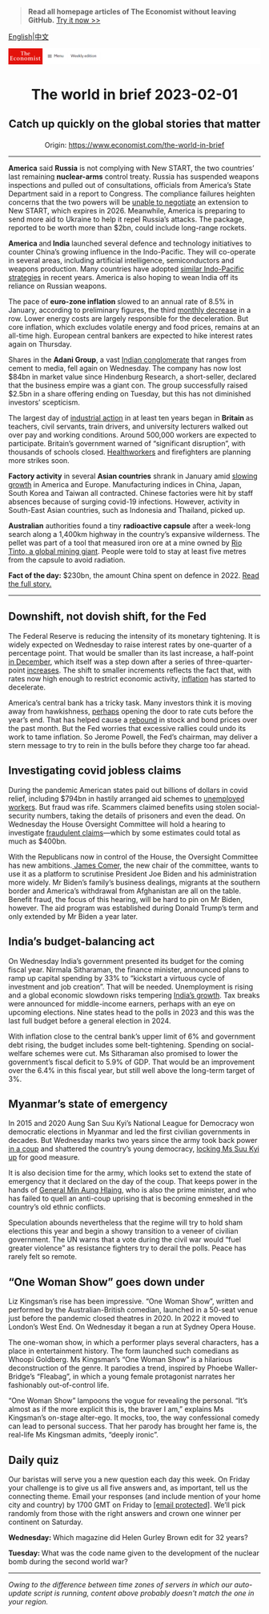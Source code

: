 > **Read all homepage articles of The Economist without leaving GitHub.** [Try it now >>](https://arielherself.github.io/te)

[English](https://github.com/arielherself/espresso/blob/main/README.md)|[中文](https://github-com.translate.goog/arielherself/espresso/blob/main/README.md?_x_tr_sl=en&_x_tr_tl=zh-CN&_x_tr_hl=zh-CN&_x_tr_pto=wapp)



![The Economist](menubar.png)

# <p align="center">The world in brief 2023-02-01</p>

## <p align="center">Catch up quickly on the global stories that matter</p>

<p align="center">Origin: <a href="https://www.economist.com/the-world-in-brief">https://www.economist.com/the-world-in-brief</a><hr>

<strong>America</strong> said <strong>Russia</strong> is not complying with New START, the two countries’ last remaining <strong>nuclear-arms</strong> control treaty. Russia has suspended weapons inspections and pulled out of consultations, officials from America’s State Department said in a report to Congress. The compliance failures heighten concerns that the two powers will be [unable to negotiate](https://www.economist.com/united-states/2022/07/31/will-the-ukraine-war-ring-the-knell-for-nuclear-arms-control) an extension to New START, which expires in 2026. Meanwhile, America is preparing to send more aid to Ukraine to help it repel Russia’s attacks. The package, reported to be worth more than $2bn, could include long-range rockets.

<strong>America </strong>and<strong> India</strong> launched several defence and technology initiatives to counter China’s growing influence in the Indo-Pacific. They will co-operate in several areas, including artificial intelligence, semiconductors and weapons production. Many countries have adopted [similar Indo-Pacific strategies](https://www.economist.com/asia/2023/01/04/reinventing-the-indo-pacific) in recent years. America is also hoping to wean India off its reliance on Russian weapons.

The pace of <strong>euro-zone inflation </strong>slowed to an annual rate of 8.5% in January, according to preliminary figures, the third [monthly decrease](https://www.economist.com/finance-and-economics/2023/01/24/how-the-world-economy-could-avoid-recession) in a row. Lower energy costs are largely responsible for the deceleration. But core inflation, which excludes volatile energy and food prices, remains at an all-time high. European central bankers are expected to hike interest rates again on Thursday.

Shares in the <strong>Adani Group</strong>, a vast [Indian conglomerate](https://www.economist.com/leaders/2023/01/31/nagging-questions-over-the-adani-empire-wont-go-away) that ranges from cement to media, fell again on Wednesday. The company has now lost $84bn in market value since Hindenburg Research, a short-seller, declared that the business empire was a giant con. The group successfully raised $2.5bn in a share offering ending on Tuesday, but this has not diminished investors’ scepticism.

The largest day of [industrial action](https://www.economist.com/britain/2022/11/03/britain-faces-a-wave-of-industrial-action-this-winter) in at least ten years began in <strong>Britain </strong>as teachers, civil servants, train drivers, and university lecturers walked out over pay and working conditions. Around 500,000 workers are expected to participate. Britain’s government warned of “significant disruption”, with thousands of schools closed. [Healthworkers](https://www.economist.com/britain/2022/12/19/british-nurses-launch-unprecedented-strikes) and firefighters are planning more strikes soon.

<strong>Factory activity</strong> in several <strong>Asian countries</strong> shrank in January amid [slowing growth](https://www.economist.com/finance-and-economics/2023/01/24/how-the-world-economy-could-avoid-recession) in America and Europe. Manufacturing indices in China, Japan, South Korea and Taiwan all contracted. Chinese factories were hit by staff absences because of surging covid-19 infections. However, activity in South-East Asian countries, such as Indonesia and Thailand, picked up.

<strong>Australian</strong> authorities found a tiny <strong>radioactive capsule</strong> after a week-long search along a 1,400km highway in the country’s expansive wilderness. The pellet was part of a tool that measured iron ore at a mine owned by [Rio Tinto, a global mining giant](https://www.economist.com/business/rio-tinto-and-the-problem-of-toxic-culture/21807599). People were told to stay at least five metres from the capsule to avoid radiation.

<strong>Fact of the day:</strong> $230bn, the amount China spent on defence in 2022. [Read the full story.](https://www.economist.com/china/2023/01/26/does-chinas-softer-tone-extend-to-taiwan)

----------

## Downshift, not dovish shift, for the Fed

The Federal Reserve is reducing the intensity of its monetary tightening. It is widely expected on Wednesday to raise interest rates by one-quarter of a percentage point. That would be smaller than its last increase, a half-point [in December](https://www.economist.com/finance-and-economics/2022/12/13/americas-inflation-fever-may-be-breaking-at-last), which itself was a step down after a series of three-quarter-point [increases](https://www.economist.com/finance-and-economics/2022/11/02/the-fed-delivers-another-jumbo-rate-rise-and-its-far-from-done). The shift to smaller increments reflects the fact that, with rates now high enough to restrict economic activity, [inflation](https://www.economist.com/leaders/2023/01/26/the-world-economys-inflation-problem-is-easing) has started to decelerate.

America’s central bank has a tricky task. Many investors think it is moving away from hawkishness, [perhaps](https://www.economist.com/leaders/2022/12/20/the-year-of-the-rate-shock) opening the door to rate cuts before the year’s end. That has helped cause a [rebound](https://www.economist.com/finance-and-economics/2023/01/24/how-the-world-economy-could-avoid-recession) in stock and bond prices over the past month. But the Fed worries that excessive rallies could undo its work to tame inflation. So Jerome Powell, the Fed’s chairman, may deliver a stern message to try to rein in the bulls before they charge too far ahead.

## Investigating covid jobless claims

During the pandemic American states paid out billions of dollars in covid relief, including $794bn in hastily arranged aid schemes to [unemployed workers](https://www.economist.com/graphic-detail/2022/01/31/americas-covid-job-saving-programme-gave-most-of-its-cash-to-the-rich). But fraud was rife. Scammers claimed benefits using stolen social-security numbers, taking the details of prisoners and even the dead. On Wednesday the House Oversight Committee will hold a hearing to investigate [fraudulent claims](https://www.economist.com/finance-and-economics/2022/04/30/vast-sums-of-money-have-gone-missing-from-pandemic-stimulus-programmes)—which by some estimates could total as much as $400bn<em>.</em>  
  
 With the Republicans now in control of the House, the Oversight Committee has new ambitions.[ James Comer](https://www.economist.com/united-states/2022/09/27/what-would-republicans-do-with-a-house-majority), the new chair of the committee, wants to use it as a platform to scrutinise President Joe Biden and his administration more widely. Mr Biden’s family’s business dealings, migrants at the southern border and America’s withdrawal from Afghanistan are all on the table. Benefit fraud, the focus of this hearing, will be hard to pin on Mr Biden, however. The aid program was established during Donald Trump’s term and only extended by Mr Biden a year later.

## India’s budget-balancing act

On Wednesday India’s government presented its budget for the coming fiscal year. Nirmala Sitharaman, the finance minister, announced plans to ramp up capital spending by 33% to “kickstart a virtuous cycle of investment and job creation”. That will be needed. Unemployment is rising and a global economic slowdown risks tempering [India’s growth](https://www.economist.com/the-world-ahead/2022/11/18/the-indian-economy-remains-a-bright-spot-in-south-asia). Tax breaks were announced for middle-income earners, perhaps with an eye on upcoming elections. Nine states head to the polls in 2023 and this was the last full budget before a general election in 2024.

With inflation close to the central bank’s upper limit of 6% and government debt rising, the budget includes some belt-tightening. Spending on social-welfare schemes were cut. Ms Sitharaman also promised to lower the government’s fiscal deficit to 5.9% of GDP. That would be an improvement over the 6.4% in this fiscal year, but still well above the long-term target of 3%.

## Myanmar’s state of emergency

In 2015 and 2020 Aung San Suu Kyi’s National League for Democracy won democratic elections in Myanmar and led the first civilian governments in decades. But Wednesday marks two years since the army took back power [in a coup](https://www.economist.com/asia/2023/01/31/myanmars-civil-war-has-moved-to-its-heartlands) and shattered the country’s young democracy, [locking Ms Suu Kyi up](https://www.economist.com/asia/2021/12/11/myanmars-generals-want-aung-san-suu-kyi-locked-up-forever) for good measure.  
  
 It is also decision time for the army, which looks set to extend the state of emergency that it declared on the day of the coup. That keeps power in the hands of [General Min Aung Hlaing](https://www.economist.com/asia/2023/01/12/myanmars-generals-are-deeply-superstitious), who is also the prime minister, and who has failed to quell an anti-coup uprising that is becoming enmeshed in the country’s old ethnic conflicts.

Speculation abounds nevertheless that the regime will try to hold sham elections this year and begin a showy transition to a veneer of civilian government. The UN warns that a vote during the civil war would “fuel greater violence” as resistance fighters try to derail the polls. Peace has rarely felt so remote.

## “One Woman Show” goes down under

Liz Kingsman’s rise has been impressive. “One Woman Show”, written and performed by the Australian-British comedian, launched in a 50-seat venue just before the pandemic closed theatres in 2020. In 2022 it moved to London’s West End. On Wednesday it began a run at Sydney Opera House.

The one-woman show, in which a performer plays several characters, has a place in entertainment history. The form launched such comedians as Whoopi Goldberg. Ms Kingsman’s “One Woman Show” is a hilarious deconstruction of the genre. It parodies a trend, inspired by Phoebe Waller-Bridge’s “Fleabag”, in which a young female protagonist narrates her fashionably out-of-control life.

“One Woman Show” lampoons the vogue for revealing the personal. “It’s almost as if the more explicit this is, the braver I am,” explains Ms Kingsman’s on-stage alter-ego. It mocks, too, the way confessional comedy can lead to personal success. That her parody has brought her fame is, the real-life Ms Kingsman admits, “deeply ironic”.

## Daily quiz

Our baristas will serve you a new question each day this week. On Friday your challenge is to give us all five answers and, as important, tell us the connecting theme. Email your responses (and include mention of your home city and country) by 1700 GMT on Friday to [<span class="__cf_email__" data-cfemail="bcedc9d5c6f9cfccced9cfcfd3fcd9dfd3d2d3d1d5cfc892dfd3d1">[email&#160;protected]</span>](https://mail.google.com/mail/?view=cm&amp;fs=1&amp;tf=1&amp;to=QuizEspresso@economist.com). We’ll pick randomly from those with the right answers and crown one winner per continent on Saturday.

<strong>Wednesday: </strong>Which magazine did Helen Gurley Brown edit for 32 years?  
  
<strong>Tuesday: </strong>What was the code name given to the development of the nuclear bomb during the second world war?

----------

*Owing to the difference between time zones of servers in which our auto-update script is running, content above probably doesn't match the one in your region.*

